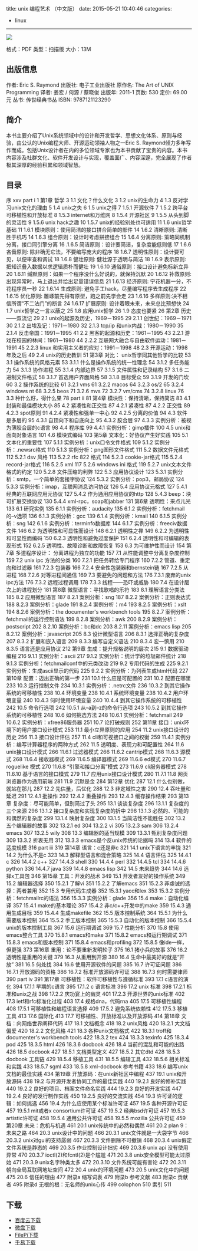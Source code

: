 title: unix 编程艺术 （中文版）
date: 2015-05-21 10:40:46
categories:
  - linux
---

![](http://img3.douban.com/lpic/s6476712.jpg)

格式：PDF
类型：扫描版
大小：13M

<!--more-->

## 出版信息 ##

作者: Eric S. Raymond 
出版社: 电子工业出版社
原作名: The Art of UNIX Programming
译者: 姜宏 / 何源 / 蔡晓俊 
出版年: 2011-1
页数: 530
定价: 69.00元
丛书: 传世经典书丛
ISBN: 9787121123290

## 简介 ##

本书主要介绍了Unix系统领域中的设计和开发哲学、思想文化体系、原则与经验，由公认的Unix编程大师、开源运动领袖人物之一Eric S. Raymond倾力多年写作而成。包括Unix设计者在内的多位领域专家也为本书贡献了宝贵的内容。本书内容涉及社群文化、软件开发设计与实现，覆盖面广、内容深邃，完全展现了作者极其深厚的经验积累和领域智慧。

## 目录 ##

序 xxv
part i 1
第1章 哲学 3
1.1 文化？什么文化 3
1.2 unix的生命力 4
1.3 反对学习unix文化的理由 5
1.4 unix之失 6
1.5 unix之得 7
1.5.1 开源软件 7
1.5.2 跨平台可移植性和开放标准 8
1.5.3 internet和万维网 8
1.5.4 开源社区 9
1.5.5 从头到脚的灵活性 9
1.5.6 unix hack之趣 10
1.5.7 unix的经验别处也可适用 11
1.6 unix哲学基础 11
1.6.1 模块原则：使用简洁的接口拼合简单的部件 14
1.6.2 清晰原则: 清晰胜于机巧 14
1.6.3 组合原则：设计时考虑拼接组合 15
1.6.4 分离原则: 策略同机制分离，接口同引擎分离 16
.1.6.5 简洁原则：设计要简洁，复杂度能低则低 17
1.6.6 吝啬原则: 除非确无它法，不要编写庞大的程序 18
1.6.7 透明性原则：设计要可见，以便审查和调试 18
1.6.8 健壮原则: 健壮源于透明与简洁 18
1.6.9 表示原则: 把知识叠入数据以求逻辑质朴而健壮 19
1.6.10 通俗原则：接口设计避免标新立异 20
1.6.11 缄默原则：如果一个程序没什么好说的，就保持沉默 20
1.6.12 补救原则: 出现异常时，马上退出并给出足量错误信息 21
1.6.13 经济原则: 宁花机器一分，不花程序员一秒 22
1.6.14 生成原则: 避免手工hack，尽量编写程序去生成程序 22
1.6.15 优化原则: 雕琢前先得有原型，跑之前先学会走 23
1.6.16 多样原则:决不相信所谓“不二法门”的断言 24
1.6.17 扩展原则: 设计着眼未来，未来总比预想快 24
1.7 unix哲学之一言以蔽之 25
1.8 应用unix哲学 26
1.9 态度也要紧 26
第2章 历史——双流记 29
2.1 unix的起源及历史，1969－1995 29
2.1.1 创世纪：1969－1971 30
2.1.2 出埃及记：1971－1980 32
2.1.3 tcp/ip 和unix内战：1980－1990 35
2.1.4 反击帝国：1991－1995 41
2.2 黑客的起源和历史：1961－1995 43
2.2.1 游戏在校园的林间：1961－1980 44
2.2.2 互联网大融合与自由软件运动：1981－1991 45
2.2.3 linux 和实用主义者的应对：1991－1998 48
2.3 开源运动：1998年及之后 49
2.4 unix的历史教训 51
第3章 对比： unix哲学同其他哲学的比较 53
3.1 操作系统的风格元素 53
3.1.1 什么是操作系统的统一性理念 54
3.1.2 多任务能力 54
3.1.3 协作进程 55
3.1.4 内部边界 57
3.1.5 文件属性和记录结构 57
3.1.6 二进制文件格式 58
3.1.7 首选用户界面风格 58
3.1.8 目标受众 59
3.1.9 开发的门坎 60
3.2 操作系统的比较 61
3.2.1 vms 61
3.2.2 macos 64
3.2.3 os/2 65
3.2.4 windows nt 68
3.2.5 beos 71
3.2.6 mvs 72
3.2.7 vm/cms 74
3.2.8 linux 76
3.3 种什么籽，得什么果 78
part ii 81
第4章 模块性：保持清晰，保持简洁 83
4.1 封装和最佳模块大小 85
4.2 紧凑性和正交性 87
4.2.1 紧凑性 87
4.2.2 正交性 89
4.2.3 spot原则 91
4.2.4 紧凑性和强单一中心 92
4.2.5 分离的价值 94
4.3 软件是多层的 95
4.3.1 自顶向下和自底向上 95
4.3.2 胶合层 97
4.3.3 实例分析：被视为薄胶合层的c语言 98
4.4 程序库 99
4.4.1 实例分析：gimp插件 100
4.5 unix和面向对象语言 101
4.6 模块式编码 103
第5章 文本化：好协议产生好实践 105
5.1 文本化的重要性 107
5.1.1 实例分析：unix口令文件格式 109
5.1.2 实例分析：.newsrc格式 110
5.1.3 实例分析：png图形文件格式 111
5.2 数据文件元格式 112
5.2.1 dsv 风格 113
5.2.2 rfc 822 格式 114
5.2.3 cookie-jar格式 115
5.2.4 record-jar格式 116
5.2.5 xml 117
5.2.6 windows ini 格式 119
5.2.7 unix文本文件格式的约定 120
5.2.8 文件压缩的利弊 122
5.3 应用协议设计 123
5.3.1 实例分析：smtp，一个简单的套接字协议 124
5.3.2 实例分析：pop3，邮局协议 124
5.3.3 实例分析：imap，互联网消息访问协议 126
5.4 应用协议元格式 127
5.4.1 经典的互联网应用元协议 127
5.4.2 作为通用应用协议的http 128
5.4.3 beep：块可扩展交换协议 130
5.4.4 xml-rpc，soap和jabber 131
第6章 透明性：来点儿光 133
6.1 研究实例 135
6.1.1 实例分析：audacity 135
6.1.2 实例分析：fetchmail的–v选项 136
6.1.3 实例分析：gcc 139
6.1.4 实例分析：kmail 140
6.1.5 实例分析：sng 142
6.1.6 实例分析：terminfo数据库 144
6.1.7 实例分析：freeciv数据文件 146
6.2 为透明性和可显性而设计 148
6.2.1 透明性之禅 149
6.2.2 为透明性和可显性而编码 150
6.2.3 透明性和避免过度保护 151
6.2.4 透明性和可编辑的表现形式 152
6.2.5 透明性、故障诊断和故障恢复 153
6.3 为可维护性而设计 154
第7章 多道程序设计： 分离进程为独立的功能 157
7.1 从性能调整中分离复杂度控制 159
7.2 unix ipc 方法的分类 160
7.2.1 把任务转给专门程序 160
7.2.2 管道、重定向和过滤器 161
7.2.3 包装器 166
7.2.4 安全性包装器和bernstein链 167
7.2.5 从进程 168
7.2.6 对等进程间通信 169
7.3 要避免的问题和方法 176
7.3.1 废弃的unix ipc方法 176
7.3.2 远程过程调用 178
7.3.3 线程——恐吓或威胁 180
7.4 在设计层次上的进程划分 181
第8章 微型语言：寻找歌唱的乐符 183
8.1 理解语言分类法 185
8.2 应用微型语言 187
8.2.1 案例分析：sng 187
8.2.2 案例分析：正则表达式 188
8.2.3 案例分析：glade 191
8.2.4 案例分析：m4 193
8.2.5 案例分析：xslt 194
8.2.6 案例分析：the documenter's workbench tools 195
8.2.7 案例分析：fetchmail的运行控制语法 199
8.2.8 案例分析：awk 200
8.2.9 案例分析：postscript 202
8.2.10 案例分析：bc和dc 203
8.2.11 案例分析：emacs lisp 205
8.2.12 案例分析：javascript 205
8.3 设计微型语言 206
8.3.1 选择正确的复杂度 207
8.3.2 扩展和嵌入语言 209
8.3.3 编写自定义语法 210
8.3.4 宏—慎用 210
8.3.5 语言还是应用协议 212
第9章 生成：提升规格说明的层次 215
9.1 数据驱动编程 216
9.1.1 实例分析：ascii 217
9.1.2 实例分析：统计学的垃圾邮件统计 218
9.1.3 实例分析：fetchmailconf中的元类改动 219
9.2 专用代码的生成 225
9.2.1 实例分析：生成ascii显示的代码 225
9.2.2 实例分析：为列表生成html代码 227
第10章 配置：迈出正确的第一步 231
10.1 什么应是可配置的 231
10.2 配置在哪里 233
10.3 运行控制文件 234
10.3.1 实例分析：.netrc文件 236
10.3.2 到其它操作系统的可移植性 238
10.4 环境变量 238
10.4.1 系统环境变量 238
10.4.2 用户环境变量 240
10.4.3 何时使用环境变量 240
10.4.4 到其它操作系统的可移植性 242
10.5 命令行选项 242
10.5.1 从–a到–z的命令行选项 243
10.5.2 到其它操作系统的可移植性 248
10.6 如何挑选方法 248
10.6.1 实例分析：fetchmail 249
10.6.2 实例分析：xfree86服务器 251
10.7 论打破规则 252
第11章 接口：unix环境下的用户接口设计模式 253
11.1 最小立异原则的应用 254
11.2 unix接口设计的历史 256
11.3 接口设计评估 257
11.4 cli和可视接口之间的权衡 259
11.4.1 实例分析：编写计算器程序的两种方式 262
11.5 透明度、表现力和可配置性 264
11.6 unix接口设计模式 266
11.6.1 过滤器模式 266
11.6.2 cantrip模式 268
11.6.3 源模式 268
11.6.4 接收器模式 269
11.6.5 编译器模式 269
11.6.6 ed模式 270
11.6.7 roguelike 模式 270
11.6.8 “引擎和接口分离”模式 273
11.6.9 cli服务器模式 278
11.6.10 基于语言的接口模式 279
11.7 应用unix接口设计模式 280
11.7.1
11.8 网页浏览器作为通用前端 281
11.9 沉默是金 284
第12章 优化 287
12.1 什么也别做，就站在那儿 287
12.2 先估量，后优化 288
12.3 非定域性之害 290
12.4 吞吐量和延迟 291
12.4.1 批操作 292
12.4.2 重叠操作 293
12.4.3 缓存操作结果 293
第13章 复杂度：尽可能简单，但别简过了头 295
13.1 谈谈复杂度 296
13.1.1 复杂度的三个来源 296
13.1.2 接口复杂度和实现复杂度的折中 298
13.1.3 必然的、可能的和偶然的复杂度 299
13.1.4 映射复杂度 300
13.1.5 当简洁性不能胜任 302
13.2 五个编辑器的故事 302
13.2.1 ed 304
13.2.2 vi 305
13.2.3 sam 306
13.2.4 emacs 307
13.2.5 wily 308
13.3 编辑器的适当规模 309
13.3.1 甄别复杂度问题 309
13.3.2 折衷无用 312
13.3.3 emacs是个反unix传统的论据吗 314
13.4 软件的适度规模 316
part iii 319
第14章 语言：c还是非c 321
14.1 unix下语言的丰饶 321
14.2 为什么不是c 323
14.3 解释型语言和混合策略 325
14.4 语言评估 325
14.4.1 c 326
14.4.2 c++ 327
14.4.3 shell 330
14.4.4 perl 332
14.4.5 tcl 334
14.4.6 python 336
14.4.7 java 339
14.4.8 emacs lisp 342
14.5 未来趋势 344
14.6 选择x工具包 346
第15章 工具：开发的战术 349
15.1 开发者友好的操作系统 349
15.2 编辑器选择 350
15.2.1 了解vi 351
15.2.2 了解emacs 351
15.2.3 非虔诚的选择：两者兼用 352
15.3 专用代码生成器 352
15.3.1 yacc和lex 353
15.3.2 实例分析：fetchmailrc的语法 356
15.3.3 实例分析：glade 356
15.4 make：自动化编译 357
15.4.1 make的基本理论 357
15.4.2 非c/c++开发中的make 359
15.4.3 通用生成目标 359
15.4.4 生成makefile 362
15.5 版本控制系统 364
15.5.1 为什么需要版本控制 364
15.5.2 手工版本控制 365
15.5.3 自动化的版本控制 366
15.5.4 unix的版本控制工具 367
15.6 运行期调试 369
15.7 性能分析 370
15.8 使用emacs整合工具 370
15.8.1 emacs和make 371
15.8.2 emacs和运行期调试 371
15.8.3 emacs和版本控制 371
15.8.4 emacs和profiling 372
15.8.5 像ide一样，但更强 373
第16章 重用：论不要重新发明轮子 375
16.1 猪小兵的故事 376
16.2 透明性是重用的关键 379
16.3 从重用到开源 380
16.4 生命中最美好的就是“开放” 381
16.5 何处找 384
16.6 使用开源软件的问题 385
16.7 许可证问题 386
16.7.1 开放源码的资格 386
16.7.2 标准开放源码许可证 388
16.7.3 何时需要律师 390
part iv 391
第17章 可移植性：软件可移植性与遵循标准 393
17.1 c语言的演化 394
17.1.1 早期的c语言 395
17.1.2 c 语言标准 396
17.2 unix 标准 398
17.2.1 标准和unix之战 398
17.2.2 庆功宴上的幽灵 401
17.2.3 开源世界的unix标准 402
17.3 ietf和rfc标准化过程 403
17.4 规格dna，代码rna 405
17.5 可移植性编程 408
17.5.1 可移植性和编程语言选择 409
17.5.2 避免系统依赖性 412
17.5.3 移植工具 413
17.6 国际化 413
17.7 可移植性、开放标准以及开放源码 414
第18章 文档：向网络世界阐释代码 417
18.1 文档概念 418
18.2 unix风格 420
18.2.1 大文档偏爱 420
18.2.2 文化风格 421
18.3 各种unix文档格式 422
18.3.1 troff和documenter's workbench tools 422
18.3.2 tex 424
18.3.3 texinfo 425
18.3.4 pod 425
18.3.5 html 426
18.3.6 docbook 426
18.4 当前的混乱和可能的出路 426
18.5 docbook 427
18.5.1 文档类型定义 427
18.5.2 其它dtd 428
18.5.3 docbook 工具链 429
18.5.4 移植工具 431
18.5.5 编辑工具 432
18.5.6 相关标准和实践 433
18.5.7 sgml 433
18.5.8 xml-docbook 参考书籍 433
18.6 编写unix文档的最佳实践 434
第19章 开放源码：在unix新社区中编程 437
19.1 unix和开放源码 438
19.2 与开源开发者协同工作的最佳实践 440
19.2.1 良好的修补实践 440
19.2.2 良好的项目、档案文件命名实践 444
19.2.3 良好的开发实践 447
19.2.4 良好的发行制作实践 450
19.2.5 良好的交流实践 454
19.3 许可证的逻辑：如何挑选 456
19.4 为什么应使用某个标准许可证 457
19.5 各种开源许可证 457
19.5.1 mit或者x consortium许可证 457
19.5.2 经典bsd许可证 457
19.5.3 artistic许可证 458
19.5.4 通用公共许可证 458
19.5.5 mozilla 公共许可证 459
第20章 未来：危机与机遇 461
20.1 unix传统中的必然和偶然 461
20.2 plan 9：未来之路 464
20.3 unix设计中的问题 466
20.3.1 unix文件就是一大袋字节 466
20.3.2 unix对gui的支持孱弱 467
20.3.3 文件删除不可撤销 468
20.3.4 unix假定文件系统是静态的 469
20.3.5 作业控制设计拙劣 469
20.3.6 unix api 没有使用异常 470
20.3.7 ioctl(2)和fcntl(2)是个尴尬 471
20.3.8 unix安全模型可能太过原始 471
20.3.9 unix名字种类太多 472
20.3.10 文件系统可能有害论 472
20.3.11 朝向全局互联网地址空间 472
20.4 unix的环境问题 473
20.5 unix文化中的问题 475
20.6 信任的理由 477
附录a 缩写词表 479
附录b 参考文献 483
附录c 贡献者 495
附录d 无根的根：无名师的unix心传 499
colophon 510
索引 511

## 下载 ##

+ [百度云下载](http://pan.baidu.com/s/1o6859MU)
+ [微盘下载](http://vdisk.weibo.com/s/aADaW4YREXKE0)
+ [FilePi下载](http://filepi.com/i/4Weag5r)
+ [千易下载](http://1000eb.com/1ggc9)
